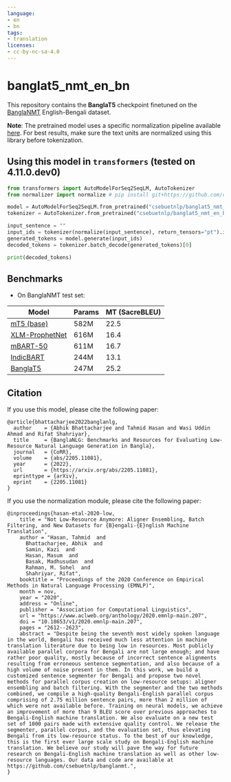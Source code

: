 ```yaml
---
language: 
- en
- bn
tags:
- translation
licenses:
- cc-by-nc-sa-4.0
---
```


# banglat5_nmt_en_bn

This repository contains the **BanglaT5** checkpoint finetuned on the [BanglaNMT]() English-Bengali dataset. 

**Note**: The pretrained model uses a specific normalization pipeline available [here](https://github.com/csebuetnlp/normalizer). For best results, make sure the text units are normalized using this library before tokenization.

## Using this model in `transformers` (tested on 4.11.0.dev0)

```python
from transformers import AutoModelForSeq2SeqLM, AutoTokenizer
from normalizer import normalize # pip install git+https://github.com/csebuetnlp/normalizer

model = AutoModelForSeq2SeqLM.from_pretrained("csebuetnlp/banglat5_nmt_en_bn")
tokenizer = AutoTokenizer.from_pretrained("csebuetnlp/banglat5_nmt_en_bn", use_fast=False)

input_sentence = ""
input_ids = tokenizer(normalize(input_sentence), return_tensors="pt").input_ids
generated_tokens = model.generate(input_ids)
decoded_tokens = tokenizer.batch_decode(generated_tokens)[0]

print(decoded_tokens)
```

## Benchmarks
 
* On BanglaNMT test set:

|     Model          |   Params   |     MT (SacreBLEU)    |
|--------------------|------------|-----------------------|
|[mT5 (base)](https://huggingface.co/google/mt5-base) | 582M  | 22.5 | 
|[XLM-ProphetNet](https://huggingface.co/microsoft/xprophetnet-large-wiki100-cased) | 616M | 16.4 | 
|[mBART-50](https://huggingface.co/facebook/mbart-large-50) | 611M | 16.7 | 
|[IndicBART](https://huggingface.co/ai4bharat/IndicBART) | 244M | 13.1 | 
|[BanglaT5](https://huggingface.co/csebuetnlp/banglat5) | 247M | 25.2 |  



## Citation

If you use this model, please cite the following paper:
```
@article{bhattacharjee2022banglanlg,
  author    = {Abhik Bhattacharjee and Tahmid Hasan and Wasi Uddin Ahmad and Rifat Shahriyar},
  title     = {BanglaNLG: Benchmarks and Resources for Evaluating Low-Resource Natural Language Generation in Bangla},
  journal   = {CoRR},
  volume    = {abs/2205.11081},
  year      = {2022},
  url       = {https://arxiv.org/abs/2205.11081},
  eprinttype = {arXiv},
  eprint    = {2205.11081}
}
```


If you use the normalization module, please cite the following paper:
```
@inproceedings{hasan-etal-2020-low,
    title = "Not Low-Resource Anymore: Aligner Ensembling, Batch Filtering, and New Datasets for {B}engali-{E}nglish Machine Translation",
    author = "Hasan, Tahmid  and
      Bhattacharjee, Abhik  and
      Samin, Kazi  and
      Hasan, Masum  and
      Basak, Madhusudan  and
      Rahman, M. Sohel  and
      Shahriyar, Rifat",
    booktitle = "Proceedings of the 2020 Conference on Empirical Methods in Natural Language Processing (EMNLP)",
    month = nov,
    year = "2020",
    address = "Online",
    publisher = "Association for Computational Linguistics",
    url = "https://www.aclweb.org/anthology/2020.emnlp-main.207",
    doi = "10.18653/v1/2020.emnlp-main.207",
    pages = "2612--2623",
    abstract = "Despite being the seventh most widely spoken language in the world, Bengali has received much less attention in machine translation literature due to being low in resources. Most publicly available parallel corpora for Bengali are not large enough; and have rather poor quality, mostly because of incorrect sentence alignments resulting from erroneous sentence segmentation, and also because of a high volume of noise present in them. In this work, we build a customized sentence segmenter for Bengali and propose two novel methods for parallel corpus creation on low-resource setups: aligner ensembling and batch filtering. With the segmenter and the two methods combined, we compile a high-quality Bengali-English parallel corpus comprising of 2.75 million sentence pairs, more than 2 million of which were not available before. Training on neural models, we achieve an improvement of more than 9 BLEU score over previous approaches to Bengali-English machine translation. We also evaluate on a new test set of 1000 pairs made with extensive quality control. We release the segmenter, parallel corpus, and the evaluation set, thus elevating Bengali from its low-resource status. To the best of our knowledge, this is the first ever large scale study on Bengali-English machine translation. We believe our study will pave the way for future research on Bengali-English machine translation as well as other low-resource languages. Our data and code are available at https://github.com/csebuetnlp/banglanmt.",
}
```


